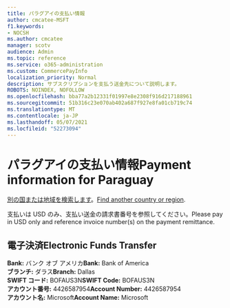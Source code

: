 ```yaml
---
title: パラグアイの支払い情報
author: cmcatee-MSFT
f1.keywords:
- NOCSH
ms.author: cmcatee
manager: scotv
audience: Admin
ms.topic: reference
ms.service: o365-administration
ms.custom: CommercePayInfo
localization_priority: Normal
description: サブスクリプションを支払う送金先について説明します。
ROBOTS: NOINDEX, NOFOLLOW
ms.openlocfilehash: bba77a2b12331f01997e8e2308f916d217188961
ms.sourcegitcommit: 51b316c23e070ab402a687f927e8fa01cb719c74
ms.translationtype: MT
ms.contentlocale: ja-JP
ms.lasthandoff: 05/07/2021
ms.locfileid: "52273094"
---
```

# <a name="payment-information-for-paraguay"></a><span data-ttu-id="ea577-103">パラグアイの支払い情報</span><span class="sxs-lookup"><span data-stu-id="ea577-103">Payment information for Paraguay</span></span>

<span data-ttu-id="ea577-104">[別の国または地域を検索します](../billing-and-payments/pay-for-your-subscription.md)。</span><span class="sxs-lookup"><span data-stu-id="ea577-104">[Find another country or region](../billing-and-payments/pay-for-your-subscription.md).</span></span>

<span data-ttu-id="ea577-105">支払いは USD のみ、支払い送金の請求書番号を参照してください。</span><span class="sxs-lookup"><span data-stu-id="ea577-105">Please pay in USD only and reference invoice number(s) on the payment remittance.</span></span>

## <a name="electronic-funds-transfer"></a><span data-ttu-id="ea577-106">電子決済</span><span class="sxs-lookup"><span data-stu-id="ea577-106">Electronic Funds Transfer</span></span>

<span data-ttu-id="ea577-107">**Bank:** バンク オブ アメリカ</span><span class="sxs-lookup"><span data-stu-id="ea577-107">**Bank:** Bank of America</span></span>  
<span data-ttu-id="ea577-108">**ブランチ:** ダラス</span><span class="sxs-lookup"><span data-stu-id="ea577-108">**Branch:** Dallas</span></span>  
<span data-ttu-id="ea577-109">**SWIFT コード:** BOFAUS3N</span><span class="sxs-lookup"><span data-stu-id="ea577-109">**SWIFT Code:** BOFAUS3N</span></span>  
<span data-ttu-id="ea577-110">**アカウント番号:** 4426587954</span><span class="sxs-lookup"><span data-stu-id="ea577-110">**Account Number:** 4426587954</span></span>  
<span data-ttu-id="ea577-111">**アカウント名:** Microsoft</span><span class="sxs-lookup"><span data-stu-id="ea577-111">**Account Name:** Microsoft</span></span>  